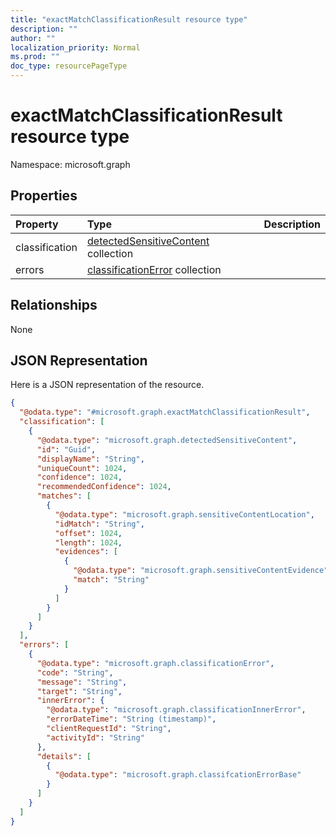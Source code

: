 ```yaml
---
title: "exactMatchClassificationResult resource type"
description: ""
author: ""
localization_priority: Normal
ms.prod: ""
doc_type: resourcePageType
---
```


# exactMatchClassificationResult resource type


Namespace: microsoft.graph



## Properties
|Property|Type|Description|
|:---|:---|:---|
|classification|[detectedSensitiveContent](../resources/detectedsensitivecontent.md) collection||
|errors|[classificationError](../resources/classificationerror.md) collection||

## Relationships
None

## JSON Representation
Here is a JSON representation of the resource.
<!-- {
  "blockType": "resource",
  "@odata.type": "microsoft.graph.exactMatchClassificationResult"
}
-->
``` json
{
  "@odata.type": "#microsoft.graph.exactMatchClassificationResult",
  "classification": [
    {
      "@odata.type": "microsoft.graph.detectedSensitiveContent",
      "id": "Guid",
      "displayName": "String",
      "uniqueCount": 1024,
      "confidence": 1024,
      "recommendedConfidence": 1024,
      "matches": [
        {
          "@odata.type": "microsoft.graph.sensitiveContentLocation",
          "idMatch": "String",
          "offset": 1024,
          "length": 1024,
          "evidences": [
            {
              "@odata.type": "microsoft.graph.sensitiveContentEvidence",
              "match": "String"
            }
          ]
        }
      ]
    }
  ],
  "errors": [
    {
      "@odata.type": "microsoft.graph.classificationError",
      "code": "String",
      "message": "String",
      "target": "String",
      "innerError": {
        "@odata.type": "microsoft.graph.classificationInnerError",
        "errorDateTime": "String (timestamp)",
        "clientRequestId": "String",
        "activityId": "String"
      },
      "details": [
        {
          "@odata.type": "microsoft.graph.classifcationErrorBase"
        }
      ]
    }
  ]
}
```

